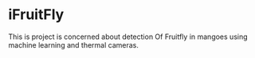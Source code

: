 # iFruitFly
This is project is concerned about detection Of Fruitfly in mangoes using machine learning and thermal cameras.
